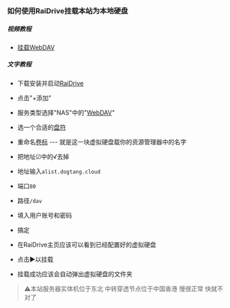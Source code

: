 ### 如何使用RaiDrive挂载本站为本地硬盘

##### 视频教程

- [挂载WebDAV](https://www.bilibili.com/video/BV1ut4y1u7SM/?share_source=copy_web&t=369)

##### 文字教程

- 下载安装并启动[RaiDrive](https://www.raidrive.com/download)
- 点击"+添加"
- 服务类型选择"NAS"中的"[WebDAV](https://baike.baidu.com/item/WebDAV?fromModule=lemma_search-box)"
- 选一个合适的[盘符](https://baike.baidu.com/item/%E7%9B%98%E7%AC%A6/10575661)
- 重命名[卷标](https://baike.baidu.com/item/%E5%8D%B7%E6%A0%87?fromModule=lemma_search-box) --- 就是这一块虚拟硬盘载你的资源管理器中的名字
- 把地址☑中的√去掉
- 地址输入```alist.dogtang.cloud```
- 端口```80```
- 路径```/dav```
- 填入用户账号和密码
- 搞定

- 在RaiDrive主页应该可以看到已经配置好的虚拟硬盘
- 点击▶以挂载

- 挂载成功应该会自动弹出虚拟硬盘的文件夹

> ⚠本站服务器实体机位于东北 中转穿透节点位于中国香港 慢很正常 快就不对了
